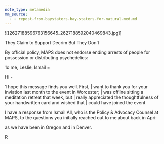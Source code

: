 ```yaml
---
note_type: metamedia
mm_source:
  - - repost-from-baystaters-bay-staters-for-natural-med.md
---
```


![[2627188596763156645_2627188592040469843.jpg]]

They Claim to Support
Decrim But They Don't

By official policy, MAPS does not endorse
ending arrests of people for possession or
distributing psychedelics:

1o me, Leslie, Ismail =

Hi -

1 hope this message finds you well. First, | want to thank you for your inviation last month to
the event in Worcester; | was offline sitting a meditation retreat that week, but | really
appreciated the thoughtfulness of your handwritten card and wished that | could have joined
the event

I have a response from Ismail All, who is the Policy & Advocacy Counsel at MAPS, to the
questions you initially reached out to me about back in Apri:

as we have been in Oregon and in Denver.

R

